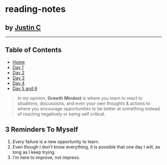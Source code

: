 # reading-notes

## by [Justin C](https://github.com/justincepeda16)
***
## Table of Contents
* [Home](https://justincepeda16.github.io/reading-notes/)
* [Day 1](https://justincepeda16.github.io/reading-notes/day-1-notes)
* [Day 2](https://justincepeda16.github.io/reading-notes/day-2-WIL)
* [Day 3](https://justincepeda16.github.io/reading-notes/day-3-WIL)
* [Day 4](https://justincepeda16.github.io/reading-notes/day-4-WIL)
* [Day 5 and 6](https://justincepeda16.github.io/reading-notes/day-5-6-WIL)

> In my opinion, **Growth Mindset** is where you learn to react to situations, discussions, and even your own thoughts & actions to where you encourage opportunities to be better at something instead of reacting negatively or being self critical.

## **3 Reminders To Myself** 
1. _Every_ failure is a new opportunity to learn.
2. Even though I don't know everything, it is possible that one day I will, as long as I keep trying.
3. I'm here to improve, not impress.
